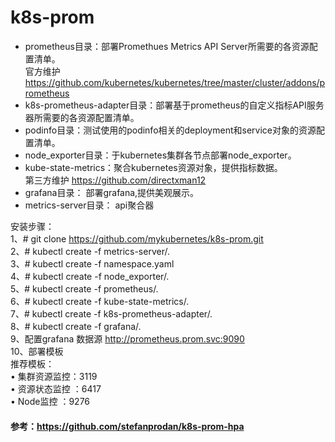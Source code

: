 # k8s-prom

- prometheus目录：部署Promethues Metrics API Server所需要的各资源配置清单。  
  官方维护 https://github.com/kubernetes/kubernetes/tree/master/cluster/addons/prometheus  
- k8s-prometheus-adapter目录：部署基于prometheus的自定义指标API服务器所需要的各资源配置清单。
- podinfo目录：测试使用的podinfo相关的deployment和service对象的资源配置清单。
- node_exporter目录：于kubernetes集群各节点部署node_exporter。
- kube-state-metrics：聚合kubernetes资源对象，提供指标数据。  
  第三方维护 https://github.com/directxman12  
- grafana目录： 部署grafana,提供美观展示。
- metrics-server目录： api聚合器

安装步骤：  
1、# git clone https://github.com/mykubernetes/k8s-prom.git  
2、# kubectl create -f metrics-server/.  
3、# kubectl create -f namespace.yaml  
4、# kubectl create -f node_exporter/.  
5、# kubectl create -f prometheus/.  
6、# kubectl create -f kube-state-metrics/.  
7、# kubectl create -f k8s-prometheus-adapter/.  
8、# kubectl create -f grafana/.  
9、配置grafana 数据源 http://prometheus.prom.svc:9090  
10、部署模板  
推荐模板：  
• 集群资源监控：3119  
• 资源状态监控 ：6417  
• Node监控 ：9276  
#### 参考：https://github.com/stefanprodan/k8s-prom-hpa

